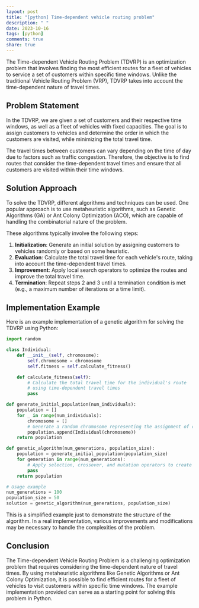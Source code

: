 ```yaml
---
layout: post
title: "[python] Time-dependent vehicle routing problem"
description: " "
date: 2023-10-16
tags: [python]
comments: true
share: true
---
```


The Time-dependent Vehicle Routing Problem (TDVRP) is an optimization problem that involves finding the most efficient routes for a fleet of vehicles to service a set of customers within specific time windows. Unlike the traditional Vehicle Routing Problem (VRP), TDVRP takes into account the time-dependent nature of travel times.

## Problem Statement

In the TDVRP, we are given a set of customers and their respective time windows, as well as a fleet of vehicles with fixed capacities. The goal is to assign customers to vehicles and determine the order in which the customers are visited, while minimizing the total travel time.

The travel times between customers can vary depending on the time of day due to factors such as traffic congestion. Therefore, the objective is to find routes that consider the time-dependent travel times and ensure that all customers are visited within their time windows.

## Solution Approach

To solve the TDVRP, different algorithms and techniques can be used. One popular approach is to use metaheuristic algorithms, such as Genetic Algorithms (GA) or Ant Colony Optimization (ACO), which are capable of handling the combinatorial nature of the problem.

These algorithms typically involve the following steps:

1. **Initialization**: Generate an initial solution by assigning customers to vehicles randomly or based on some heuristic.
2. **Evaluation**: Calculate the total travel time for each vehicle's route, taking into account the time-dependent travel times.
3. **Improvement**: Apply local search operators to optimize the routes and improve the total travel time.
4. **Termination**: Repeat steps 2 and 3 until a termination condition is met (e.g., a maximum number of iterations or a time limit).

## Implementation Example

Here is an example implementation of a genetic algorithm for solving the TDVRP using Python:

```python
import random

class Individual:
    def __init__(self, chromosome):
        self.chromosome = chromosome
        self.fitness = self.calculate_fitness()

    def calculate_fitness(self):
        # Calculate the total travel time for the individual's route
        # using time-dependent travel times
        pass

def generate_initial_population(num_individuals):
    population = []
    for _ in range(num_individuals):
        chromosome = []
        # Generate a random chromosome representing the assignment of customers to vehicles
        population.append(Individual(chromosome))
    return population

def genetic_algorithm(num_generations, population_size):
    population = generate_initial_population(population_size)
    for generation in range(num_generations):
        # Apply selection, crossover, and mutation operators to create a new population
        pass
    return population

# Usage example
num_generations = 100
population_size = 50
solution = genetic_algorithm(num_generations, population_size)
```

This is a simplified example just to demonstrate the structure of the algorithm. In a real implementation, various improvements and modifications may be necessary to handle the complexities of the problem.

## Conclusion

The Time-dependent Vehicle Routing Problem is a challenging optimization problem that requires considering the time-dependent nature of travel times. By using metaheuristic algorithms like Genetic Algorithms or Ant Colony Optimization, it is possible to find efficient routes for a fleet of vehicles to visit customers within specific time windows. The example implementation provided can serve as a starting point for solving this problem in Python.